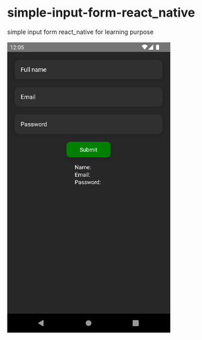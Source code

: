 # simple-input-form-react_native
simple input form react_native for learning purpose

![This is an image](./src/images/form.png)
